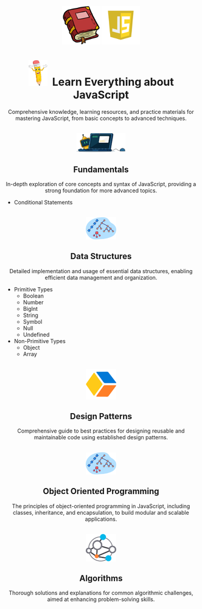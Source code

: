 <div align="center" >

<img style="width:100px;" src=".github/assets/book.png" >
<img style="width:100px;" src=".github/assets/js.webp" >

# <img style="width:50px;" src=".github/assets/pencil.png" /><span>&nbsp;</span> Learn Everything about JavaScript

Comprehensive knowledge, learning resources, and practice materials for mastering JavaScript, from basic concepts to advanced techniques.
</div>

<br />

<div align="center" >

<img style="width:130px;" src=".github/assets/code2.png" /> 

<h2>Fundamentals</h2>

In-depth exploration of core concepts and syntax of JavaScript, providing a strong foundation for more advanced topics.

</div>

- Conditional Statements

<br />

<div align="center" >

<img style="width:80px;" src=".github/assets/ds.png" /> 

<h2>Data Structures</h2>

Detailed implementation and usage of essential data structures, enabling efficient data management and organization.

</div>

- Primitive Types
    - Boolean
    - Number
    - BigInt
    - String
    - Symbol
    - Null
    - Undefined
- Non-Primitive Types
    - Object
    - Array

<br />

<div align="center" >

<img style="width:80px;" src=".github/assets/design.png" /> 

<h2>Design Patterns</h2>

Comprehensive guide to best practices for designing reusable and maintainable code using established design patterns.

</div>

<br />

<div align="center" >

<img style="width:80px;" src=".github/assets/ds.png" /> 

<h2>Object Oriented Programming</h2>

The principles of object-oriented programming in JavaScript, including classes, inheritance, and encapsulation, to build modular and scalable applications.

</div>

<br />

<div align="center" >

<img style="width:80px;" src=".github/assets/algo.png" /> 

<h2>Algorithms</h2>

Thorough solutions and explanations for common algorithmic challenges, aimed at enhancing problem-solving skills.

</div>

